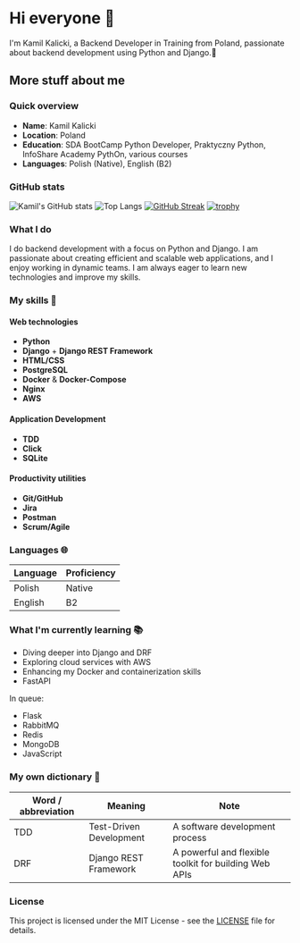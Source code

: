 # Hi everyone 👋

I'm Kamil Kalicki, a Backend Developer in Training from Poland, passionate about backend development using Python and Django.🐍

## More stuff about me

### Quick overview

- **Name**: Kamil Kalicki
- **Location**: Poland
- **Education**: SDA BootCamp Python Developer, Praktyczny Python, InfoShare Academy PythOn, various courses
- **Languages**: Polish (Native), English (B2)
 
### GitHub stats

![Kamil's GitHub stats](https://github-readme-stats.vercel.app/api?username=Kali2114&show_icons=true&theme=radical)
![Top Langs](https://github-readme-stats.vercel.app/api/top-langs/?username=Kali2114&layout=compact&theme=radical)
[![GitHub Streak](https://github-readme-streak-stats.herokuapp.com/?user=Kali2114&theme=radical)](https://git.io/streak-stats)
[![trophy](https://github-profile-trophy.vercel.app/?username=Kali2114&theme=radical)](https://github.com/ryo-ma/github-profile-trophy)



### What I do

I do backend development with a focus on Python and Django. I am passionate about creating efficient and scalable web applications, and I enjoy working in dynamic teams. I am always eager to learn new technologies and improve my skills.

### My skills 📜

#### Web technologies
- **Python** 
- **Django** + **Django REST Framework**
- **HTML/CSS** 
- **PostgreSQL** 
- **Docker** & **Docker-Compose** 
- **Nginx**
- **AWS**

#### Application Development
- **TDD**
- **Click**
- **SQLite**

#### Productivity utilities
- **Git/GitHub**
- **Jira**
- **Postman**
- **Scrum/Agile**

### Languages 🌐

| Language | Proficiency |
|----------|-------------|
| Polish   | Native      |
| English  | B2          |

### What I'm currently learning 📚

- Diving deeper into Django and DRF
- Exploring cloud services with AWS
- Enhancing my Docker and containerization skills
- FastAPI

In queue:

- Flask
- RabbitMQ
- Redis
- MongoDB
- JavaScript


### My own dictionary 📕

| Word / abbreviation | Meaning                               | Note                      |
|---------------------|---------------------------------------|---------------------------|
| TDD                 | Test-Driven Development               | A software development process |
| DRF                 | Django REST Framework                 | A powerful and flexible toolkit for building Web APIs |

### License

This project is licensed under the MIT License - see the [LICENSE](LICENSE) file for details.
